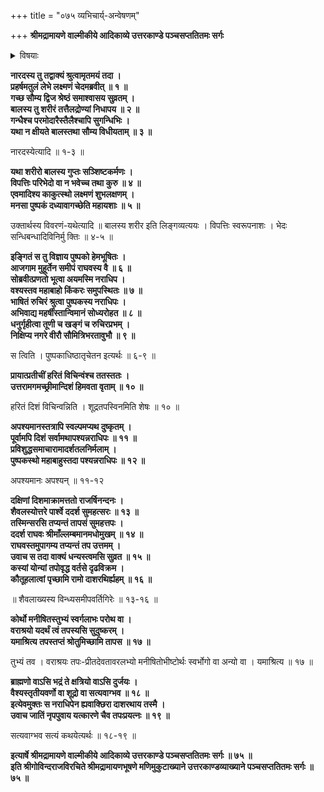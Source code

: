 +++
title = "०७५ व्यभिचार्य्-अन्वेषणम्"

+++
**श्रीमद्रामायणे वाल्मीकीये आदिकाव्ये उत्तरकाण्डे पञ्चसप्ततितमः सर्गः**


<details><summary>विषयाः</summary>

नारद-वचन-श्रवण-हृष्टेन रामेण  
लक्ष्मणं प्रति ब्राह्मण-बालक-कलेबरस्य  
तैल-द्रोण्यां निधापनेन  
रक्षण-चोदन-पूर्वकं  
स्मरण-मात्र-संनिहित-पुष्पक--विमानारोहणेन  
क्रमेण प्रतीच्यादि-दिक्-चतुष्टये  
दुष्कृत-कारिणो ऽन्वेषणम् ॥ १ ॥  
दक्षिणस्यां दिशि  
शैवल-शैलोत्तर-पार्श्व-वर्ति--सरस्-तीरे  
अधो-मूर्धतया तपस्यतः कस्यचिद् अवलोकनम् ॥ २ ॥  
तथा तं प्रति तदीय-वर्णस्य तद्-अभिलषित-तपः फलस्य च प्रश्नः ॥ ३ ॥
</details>


**नारदस्य तु तद्वाक्यं श्रुत्वामृतमयं तदा ।  
प्रहर्षमतुलं लेभे लक्ष्मणं चेदमब्रवीत् ॥ १ ॥  
गच्छ सौम्य द्विज श्रेष्ठं समाश्वासय सुव्रतम् ।  
बालस्य तु शरीरं तत्तैलद्रोण्यां निधापय ॥ २ ॥  
गन्धैश्च परमोदारैस्तैलैश्चापि सुगन्धिभिः ।  
यथा न क्षीयते बालस्तथा सौम्य विधीयताम् ॥ ३ ॥**

नारदस्येत्यादि ॥ १-३ ॥

**यथा शरीरो बालस्य गुप्तः सञ्शिष्टकर्मणः ।  
विपत्तिः परिभेदो वा न भवेच्च तथा कुरु ॥ ४ ॥  
एवमादिश्य काकुत्स्थो लक्ष्मणं शुभलक्षणम् ।  
मनसा पुष्पकं दध्यावागच्छेति महायशाः ॥ ५ ॥**

उक्तार्थस्य विवरणं-यथेत्यादि ॥ बालस्य शरीर इति लिङ्गव्यत्ययः । विपत्तिः स्वरूपनाशः । भेदः सन्धिबन्धादिविनिर्मु क्तिः ॥ ४-५ ॥

**इङ्गितं स तु विज्ञाय पुष्पको हेमभूषितः ।  
आजगाम मुहूर्तेन समीपं राघवस्य वै ॥ ६ ॥  
सोब्रवीत्प्रणतो भूत्वा अयमस्मि नराधिप ।  
वश्यस्तव महाबाहो किंकरः समुपस्थितः ॥ ७ ॥  
भाषितं रुचिरं श्रुत्वा पुष्पकस्य नराधिपः ।  
अभिवाद्य महर्षींस्तान्विमानं सोध्यरोहत ॥ ८ ॥  
धनुर्गृहीत्वा तूणी च खङ्गं च रुचिरप्रभम् ।  
निक्षिप्य नगरे वीरौ सौमित्रिभरतावुभौ ॥ ९ ॥**

स त्विति । पुष्पकाधिष्ठातृचेतन इत्यर्थः ॥ ६-९ ॥

**प्रायात्प्रतीचीं हरितं विचिन्वंश्च ततस्ततः ।  
उत्तरामगमच्छ्रीमान्दिशं हिमवता वृताम् ॥ १० ॥**

हरितं दिशं विचिन्वन्निति । शूद्रतपस्विनमिति शेषः ॥ १० ॥

**अपश्यमानस्तत्रापि स्वल्पमप्यथ दुष्कृतम् ।  
पूर्वामपि दिशं सर्वामथापश्यन्नराधिपः ॥ ११ ॥  
प्रविशुद्धसमाचारामादर्शतलनिर्मलाम् ।  
पुष्पकस्थो महाबाहुस्तदा पश्यन्नराधिपः ॥ १२ ॥**

अपश्यमानः अपश्यन् ॥ ११-१२

**दक्षिणां दिशमाक्रामत्ततो राजर्षिनन्दनः ।  
शैवलस्योत्तरे पार्श्वे ददर्श सुमहत्सरः ॥ १३ ॥  
तस्मिन्सरसि तप्यन्तं तापसं सुमहत्तपः ।  
ददर्श राघवः श्रीमाँल्लम्बमानमधोमुखम् ॥ १४ ॥  
राघवस्तमुपागम्य तप्यन्तं तप उत्तमम् ।  
उवाच स तदा वाक्यं धन्यस्त्वमसि सुव्रत ॥ १५ ॥  
कस्यां योन्यां तपोवृद्ध वर्तसे दृढविक्रम ।  
कौतूहलात्वां पृच्छामि रामो दाशरथिर्ह्यहम् ॥ १६ ॥**

॥ शैवलाख्यस्य विन्ध्यसमीपवर्तिगिरेः ॥ १३-१६ ॥

**कोर्थो मनीषितस्तुभ्यं स्वर्गलाभः परोथ वा ।  
वराश्रयो यदर्थं त्वं तपस्यसि सुदुष्करम् ।  
यमाश्रित्य तपस्तप्तं श्रोतुमिच्छामि तापस ॥ १७ ॥**

तुभ्यं तव । वराश्रयः तपः-प्रीतदेवतावरलभ्यो मनीषितोभीष्टोर्थः स्वर्भोगो वा अन्यो वा । यमाश्रित्य ॥ १७ ॥

**ब्राह्मणो वाऽसि भद्रं ते क्षत्रियो वाऽसि दुर्जयः ।  
वैश्यस्तृतीयवर्णो वा शूद्रो वा सत्यवाग्भव ॥ १८ ॥  
इत्येवमुक्तः स नराधिपेन ह्यवाक्छिरा दाशरथाय तस्मै ।  
उवाच जातिं नृपपुवाय यत्कारणे चैव तपःप्रयत्नः ॥ १९ ॥**

सत्यवाग्भव सत्यं कथयेत्यर्थः ॥ १८-१९ ॥

**इत्यार्षे श्रीमद्रामायणे वाल्मीकीये आदिकाव्ये उत्तरकाण्डे पञ्चसप्ततितमः सर्गः ॥ ७५ ॥  
इति श्रीगोविन्दराजविरचिते श्रीमद्रामायणभूषणे मणिमुकुटाख्याने उत्तरकाण्डव्याख्याने पञ्चसप्ततितमः सर्गः ॥ ७५ ॥**
